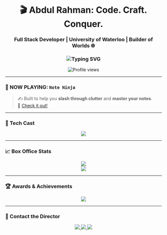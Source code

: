 

<h1 align="center">🎬 Abdul Rahman: Code. Craft. Conquer.</h1>
<h3 align="center">Full Stack Developer | University of Waterloo | Builder of Worlds 🌐</h3>
<h3 align="center">
  <img src="https://readme-typing-svg.herokuapp.com?font=Fira+Code&duration=3000&pause=1000&color=8F00FF&width=435&lines=Hi+I'm+Abdul+Rahman;Full+Stack+Dev+%7C+AI+Enthusiast" alt="Typing SVG" />
</h3>

<p align="center">
  <img src="https://komarev.com/ghpvc/?username=arten-max&label=🎥%20Views&color=blueviolet&style=flat" alt="Profile views" />
</p>

---

### 🚀 NOW PLAYING: `Note Ninja`
> ✍️ Built to help you **slash through clutter** and **master your notes**.  
🔗 [Check it out!](https://note-ninja-six.vercel.app/)

---

### 🧠 Tech Cast

<p align="center">
  <img src="https://skillicons.dev/icons?i=react,vue,typescript,python,nodejs,tensorflow,pytorch,flask,firebase,aws,gcp,mysql,selenium,figma,html,css,js" />
</p>

---

### 📈 Box Office Stats

<p align="center">
  <img src="https://github-readme-stats.vercel.app/api?username=arten-max&show_icons=true&theme=dark&hide_border=true" />
  <br/>
  <img src="https://github-readme-stats.vercel.app/api/top-langs?username=arten-max&layout=compact&theme=dark&hide_border=true" />
</p>

---

### 🏆 Awards & Achievements

<p align="center">
  <img src="https://github-profile-trophy.vercel.app/?username=arten-max&theme=gruvbox&no-frame=true&row=1&column=7" />
</p>

---

### 🔗 Contact the Director

<p align="center">
  <a href="mailto:arlnu@uwaterloo.ca">
    <img src="https://img.shields.io/badge/Email-Me-red?style=for-the-badge&logo=gmail&logoColor=white"/>
  </a>
  <a href="https://www.linkedin.com/in/YOUR-LINKEDIN">
    <img src="https://img.shields.io/badge/LinkedIn-Connect-blue?style=for-the-badge&logo=linkedin&logoColor=white"/>
  </a>
  <a href="https://note-ninja-six.vercel.app/">
    <img src="https://img.shields.io/badge/Live-Demo-success?style=for-the-badge&logo=vercel"/>
  </a>
</p>





